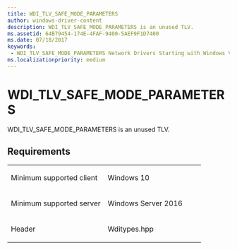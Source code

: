 ```yaml
---
title: WDI_TLV_SAFE_MODE_PARAMETERS
author: windows-driver-content
description: WDI_TLV_SAFE_MODE_PARAMETERS is an unused TLV.
ms.assetid: 64B79454-174E-4FAF-9400-5AEF9F1D7400
ms.date: 07/18/2017 
keywords:
 - WDI_TLV_SAFE_MODE_PARAMETERS Network Drivers Starting with Windows Vista
ms.localizationpriority: medium
---
```


# WDI\_TLV\_SAFE\_MODE\_PARAMETERS


WDI\_TLV\_SAFE\_MODE\_PARAMETERS is an unused TLV.

Requirements
------------

<table>
<colgroup>
<col width="50%" />
<col width="50%" />
</colgroup>
<tbody>
<tr class="odd">
<td><p>Minimum supported client</p></td>
<td><p>Windows 10</p></td>
</tr>
<tr class="even">
<td><p>Minimum supported server</p></td>
<td><p>Windows Server 2016</p></td>
</tr>
<tr class="odd">
<td><p>Header</p></td>
<td>Wditypes.hpp</td>
</tr>
</tbody>
</table>

 

 




